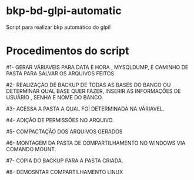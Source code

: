 # bkp-bd-glpi-automatic
Script para realizar bkp automático do glpi!

# Procedimentos do script 

#1- GERAR VÁRIAVEIS PARA DATA E HORA , MYSQLDUMP, E CAMINHO DE PASTA PARA SALVAR OS ARQUIVOS FEITOS. 

#2- REALIZAÇÃO DE BACKUP DE TODAS AS BASES DO BANCO OU DETERMINAR QUAL BASE QUER FAZER, INSERIR AS INFORMAÇÕES DE USUÁRIO , SENHA E NOME DO BANCO. 

#3- ACESSA A PASTA A QUAL FOI DETERMINADA NA VÁRIAVEL.

#4- ADIÇÃO DE PERMISSÕES NO ARQUIVO. 

#5- COMPACTAÇÃO DOS ARQUIVOS GERADOS 

#6- MONTAGEM DA PASTA DE COMPARTILHAMENTO NO WINDOWS VIA COMANDO MOUNT.

#7- CÓPIA DO BACKUP PARA A PASTA CRIADA. 

#8- DEMOSNTAR COMPARTILHAMENTO LINUX
